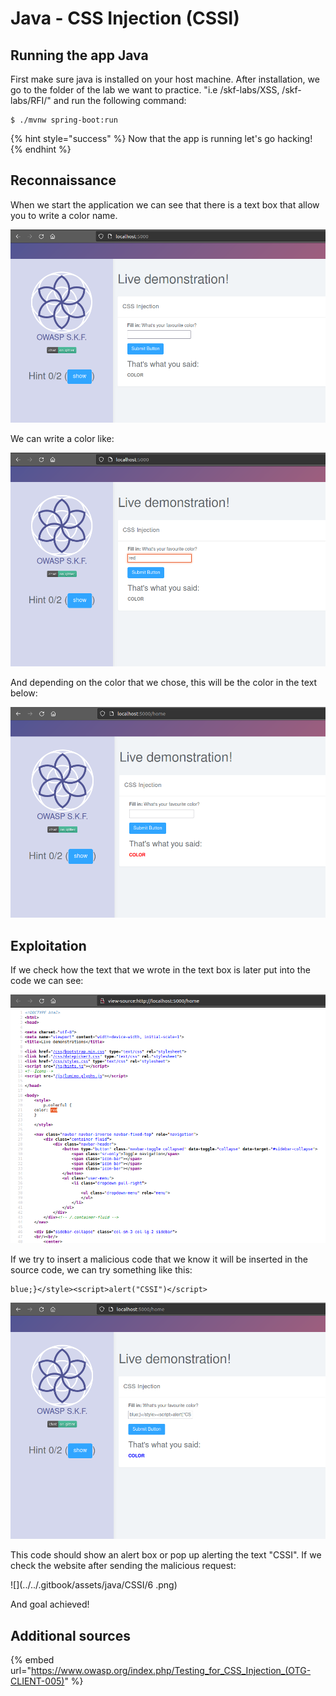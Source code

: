 # Java - CSS Injection (CSSI)

## Running the app Java

First make sure java is installed on your host machine. After installation, we go to the folder of the lab we want to practice. "i.e /skf-labs/XSS, /skf-labs/RFI/" and run the following command:

```
$ ./mvnw spring-boot:run
```

{% hint style="success" %}
Now that the app is running let's go hacking!
{% endhint %}

## Reconnaissance

When we start the application we can see that there is a text box that allow you to write a color name.

![](../../.gitbook/assets/nodejs/CSSI/1.png)

We can write a color like:

![](../../.gitbook/assets/nodejs/CSSI/2.png)

And depending on the color that we chose, this will be the color in the text below:

![](../../.gitbook/assets/nodejs/CSSI/3.png)

## Exploitation

If we check how the text that we wrote in the text box is later put into the code we can see:

![](../../.gitbook/assets/nodejs/CSSI/4.png)

If we try to insert a malicious code that we know it will be inserted in the source code, we can try something like this:

```
blue;}</style><script>alert("CSSI")</script>
```

![](../../.gitbook/assets/nodejs/CSSI/6.png)

This code should show an alert box or pop up alerting the text "CSSI". If we check the website after sending the malicious request:

!\[]\(../../.gitbook/assets/java/CSSI/6 .png)

And goal achieved!

## Additional sources

{% embed url="https://www.owasp.org/index.php/Testing_for_CSS_Injection_(OTG-CLIENT-005)" %}
